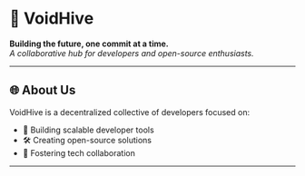 # 🚀 VoidHive

**Building the future, one commit at a time.**  
*A collaborative hub for developers and open-source enthusiasts.*

---

## 🌐 About Us
VoidHive is a decentralized collective of developers focused on:  
- 🔧 Building scalable developer tools  
- 🛠️ Creating open-source solutions  
- 🤝 Fostering tech collaboration  

---

